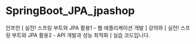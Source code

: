 # SpringBoot_JPA_jpashop
인프런 [ 실전! 스프링 부트와 JPA 활용1  - 웹 애플리케이션 개발 ] 강의와 [ 실전! 스프링 부트와 JPA 활용2 - API 개발과 성능 최적화 ] 실습 코드입니다.
